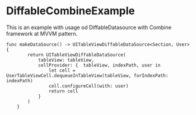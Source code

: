 # DiffableCombineExample
This is an example with usage od DiffableDatasource with Combine framework at MVVM pattern.


```
func makeDataSource() -> UITableViewDiffableDataSource<Section, User> {
        return UITableViewDiffableDataSource(
            tableView: tableView,
            cellProvider: {  tableView, indexPath, user in
                let cell = UserTableViewCell.dequeueInTableView(tableView, forIndexPath: indexPath)
                cell.configureCell(with: user)
                return cell
            }
        )
    }
 ```
